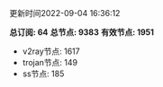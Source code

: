 更新时间2022-09-04 16:36:12

**总订阅: 64**
**总节点: 9383**
**有效节点: 1951**
- v2ray节点: 1617
- trojan节点: 149
- ss节点: 185
